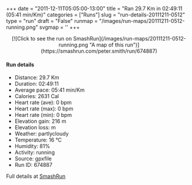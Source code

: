 +++
date = "2011-12-11T05:05:00-13:00"
title = "Ran 29.7 Km in 02:49:11 (05:41 min/Km)"
categories = ["Runs"]
slug = "run-details-20111211-0512"
type = "run"
draft = "False"
runmap = "/images/run-maps/20111211-0512-running.png"
svgmap = '<polyline points="100 50, 99 50, 98 50, 98 50, 98 50, 96 52, 94 52, 94 52, 92 52, 90 52, 88 53, 85 52, 83 53, 83 53, 83 54, 81 54, 80 54, 80 54, 77 54, 72 54, 70 54, 68 53, 66 52, 64 50, 64 50, 61 49, 60 49, 59 48, 59 48, 58 48, 57 48, 56 48, 55 49, 56 49, 57 48, 58 51, 56 51, 54 51, 54 51, 54 50, 49 50, 49 49, 48 49, 47 50, 46 50, 46 50, 46 50, 46 50, 45 49, 45 49, 44 50, 43 50, 40 51, 39 51, 37 50, 37 50, 36 51, 32 51, 31 51, 31 51, 30 51, 28 51, 28 51, 27 50, 26 50, 24 50, 23 49, 22 48, 21 48, 20 47, 20 46, 19 46, 18 46, 16 46, 15 46, 14 47, 14 47, 13 48, 12 49, 11 49, 10 50, 10 50, 9 51, 8 51, 6 51, 6 51, 5 52, 3 52, 1 52, 1 52, 0 52">'
+++



<!--more-->

<center>
[![Click to see the run on SmashRun](/images/run-maps/20111211-0512-running.png "A map of this run")](https://smashrun.com/peter.smith/run/674887)
</center>

#### Run details

* Distance: 29.7 Km
* Duration: 02:49:11
* Average pace: 05:41 min/Km
* Calories: 2631 Cal
* Heart rate (ave): 0 bpm
* Heart rate (max): 0 bpm
* Heart rate (min): 0 bpm
* Elevation gain: 216 m
* Elevation loss:  m
* Weather: partlycloudy
* Temperature: 16 &deg;C
* Humidity: 81%
* Activity: running
* Source: gpxfile
* Run ID: 674887

Full details at [SmashRun](https://smashrun.com/peter.smith/run/674887)